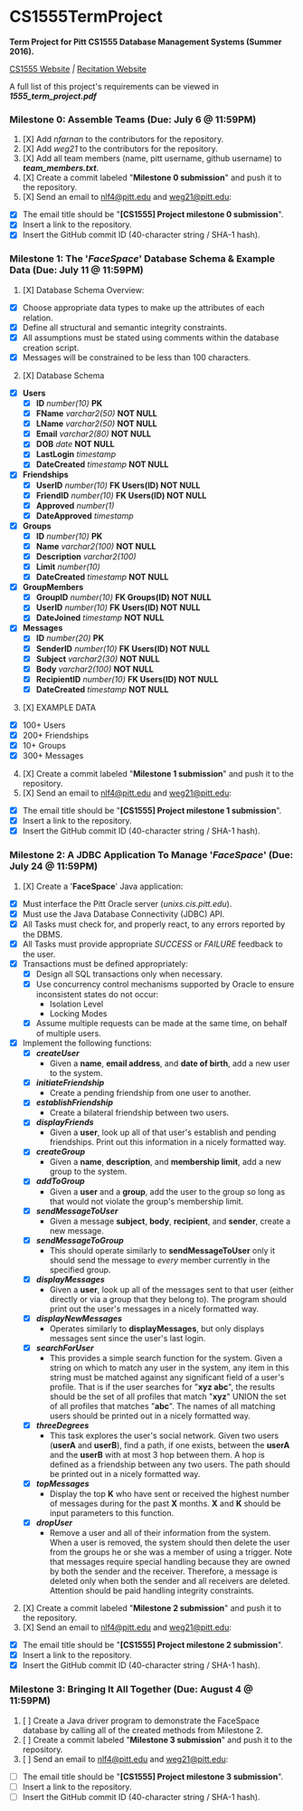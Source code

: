 # CS1555TermProject

**Term Project for Pitt CS1555 Database Management Systems (Summer 2016).**

[CS1555 Website](https://people.cs.pitt.edu/~nlf4/cs1555/)  *|* [Recitation Website](https://people.cs.pitt.edu/~weg21/1555.html)

A full list of this project's requirements can be viewed in **_1555_term_project.pdf_**

### Milestone 0: Assemble Teams (Due: July 6 @ 11:59PM)

1. [X] Add *nfarnan* to the contributors for the repository.  
2. [X] Add *weg21* to the contributors for the repository.  
3. [X] Add all team members (name, pitt username, github username) to **_team_members.txt_**.  
4. [X] Create a commit labeled "**Milestone 0 submission**" and push it to the repository.  
5. [X] Send an email to nlf4@pitt.edu and weg21@pitt.edu:  
  * [X] The email title should be "**[CS1555] Project milestone 0 submission**".  
  * [X] Insert a link to the repository.  
  * [X] Insert the GitHub commit ID (40-character string / SHA-1 hash).  

### Milestone 1: The '*FaceSpace*' Database Schema & Example Data (Due: July 11 @ 11:59PM)

1. [X] Database Schema Overview:  
  * [X] Choose appropriate data types to make up the attributes of each relation.  
  * [X] Define all structural and semantic integrity constraints.  
  * [X] All assumptions must be stated using comments within the database creation script.  
  * [X] Messages will be constrained to be less than 100 characters.  
2. [X] Database Schema  
  * [X] **Users**  
    * [X] **ID** *number(10)* **PK**  
    * [X] **FName** *varchar2(50)* **NOT NULL**  
    * [X] **LName** *varchar2(50)* **NOT NULL**  
    * [X] **Email** *varchar2(80)* **NOT NULL**  
    * [X] **DOB** *date* **NOT NULL**  
    * [X] **LastLogin** *timestamp*  
    * [X] **DateCreated** *timestamp* **NOT NULL**  
  * [X] **Friendships**  
    * [X] **UserID** *number(10)* **FK Users(ID) NOT NULL**  
    * [X] **FriendID** *number(10)* **FK Users(ID) NOT NULL**  
    * [X] **Approved** *number(1)*  
    * [X] **DateApproved** *timestamp*  
  * [X] **Groups**  
    * [X] **ID** *number(10)* **PK**  
    * [X] **Name** *varchar2(100)* **NOT NULL**  
    * [X] **Description** *varchar2(100)*  
    * [X] **Limit** *number(10)*  
    * [X] **DateCreated** *timestamp* **NOT NULL**  
  * [X] **GroupMembers**  
    * [X] **GroupID** *number(10)* **FK Groups(ID) NOT NULL**  
    * [X] **UserID** *number(10)* **FK Users(ID) NOT NULL**  
    * [X] **DateJoined** *timestamp* **NOT NULL**  
  * [X] **Messages**  
    * [X] **ID** *number(20)* **PK**  
    * [X] **SenderID** *number(10)* **FK Users(ID) NOT NULL**  
    * [X] **Subject** *varchar2(30)*    **NOT NULL**  
    * [X] **Body** *varchar2(100)*      **NOT NULL**  
    * [X] **RecipientID** *number(10)*  **FK Users(ID) NOT NULL**  
    * [X] **DateCreated** *timestamp* **NOT NULL**  
3. [X] EXAMPLE DATA  
  * [X] 100+ Users  
  * [X] 200+ Friendships  
  * [X] 10+ Groups  
  * [X] 300+ Messages  
4. [X] Create a commit labeled "**Milestone 1 submission**" and push it to the repository.  
5. [X] Send an email to nlf4@pitt.edu and weg21@pitt.edu:  
  * [X] The email title should be "**[CS1555] Project milestone 1 submission**".  
  * [X] Insert a link to the repository.  
  * [X] Insert the GitHub commit ID (40-character string / SHA-1 hash).  

### Milestone 2: A JDBC Application To Manage '*FaceSpace*' (Due: July 24 @ 11:59PM)

1. [X] Create a '**FaceSpace**' Java application:  
  * [X] Must interface the Pitt Oracle server (*unixs.cis.pitt.edu*).  
  * [X] Must use the Java Database Connectivity (JDBC) API.  
  * [X] All Tasks must check for, and properly react, to any errors reported by the DBMS.  
  * [X] All Tasks must provide appropriate *SUCCESS* or *FAILURE* feedback to the user.  
  * [X] Transactions must be defined appropriately:  
    * [X] Design all SQL transactions only when necessary.  
    * [X] Use concurrency control mechanisms supported by Oracle to ensure inconsistent states do not occur:  
      * Isolation Level  
      * Locking Modes  
    * [X] Assume multiple requests can be made at the same time, on behalf of multiple users.  
  * [X] Implement the following functions:  
    * [X] **_createUser_**
      * Given a **name**, **email address**, and **date of birth**, add a new user to the system.  
    * [X] **_initiateFriendship_**
      * Create a pending friendship from one user to another.  
    * [X] **_establishFriendship_**
      * Create a bilateral friendship between two users.  
    * [X] **_displayFriends_**
      * Given a **user**, look up all of that user's establish and pending friendships. Print out this information in a nicely formatted way.  
    * [X] **_createGroup_**
      * Given a **name**, **description**, and **membership limit**, add a new group to the system.  
    * [X] **_addToGroup_**
      * Given a **user** and a **group**, add the user to the group so long as that would not violate the group's membership limit.  
    * [X] **_sendMessageToUser_**
      * Given a message **subject**, **body**, **recipient**, and **sender**, create a new message.  
    * [X] **_sendMessageToGroup_**
      * This should operate similarly to **sendMessageToUser** only it should send the message to *every* member currently in the specified group.  
    * [X] **_displayMessages_**
      * Given a **user**, look up all of the messages sent to that user (either directly or via a group that they belong to). The program should print out the user's messages in a nicely formatted way.  
    * [X] **_displayNewMessages_**
      * Operates similarly to **displayMessages**, but only displays messages sent since the user's last login.  
    * [X] **_searchForUser_**
      * This provides a simple search function for the system. Given a string on which to match any user in the system, any item in this string must be matched against any significant field of a user's profile. That is if the user searches for "**xyz abc**", the results should be the set of all profiles that match "**xyz**" UNION the set of all profiles that matches "**abc**". The names of all matching users should be printed out in a nicely formatted way.  
    * [X] **_threeDegrees_**
      * This task explores the user's social network. Given two users (**userA** and **userB**), find a path, if one exists, between the **userA** and the **userB** with at most 3 hop between them. A hop is defined as a friendship between any two users. The path should be printed out in a nicely formatted way.  
    * [X] **_topMessages_**
      * Display the top **K** who have sent or received the highest number of messages during for the past **X** months. **X** and **K** should be input parameters to this function.  
    * [X] **_dropUser_**
      * Remove a user and all of their information from the system. When a user is removed, the system should then delete the user from the groups he or she was a member of using a trigger. Note that messages require special handling because they are owned by both the sender and the receiver. Therefore, a message is deleted only when both the sender and all receivers are deleted. Attention should be paid handling integrity constraints.  
2. [X] Create a commit labeled "**Milestone 2 submission**" and push it to the repository.  
3. [X] Send an email to nlf4@pitt.edu and weg21@pitt.edu:  
  * [X] The email title should be "**[CS1555] Project milestone 2 submission**".  
  * [X] Insert a link to the repository.  
  * [X] Insert the GitHub commit ID (40-character string / SHA-1 hash).  

### Milestone 3: Bringing It All Together (Due: August 4 @ 11:59PM)

1. [ ] Create a Java driver program to demonstrate the FaceSpace database by calling all of the created methods from Milestone 2.
3. [ ] Create a commit labeled "**Milestone 3 submission**" and push it to the repository.  
4. [ ] Send an email to nlf4@pitt.edu and weg21@pitt.edu:  
  * [ ] The email title should be "**[CS1555] Project milestone 3 submission**".  
  * [ ] Insert a link to the repository.  
  * [ ] Insert the GitHub commit ID (40-character string / SHA-1 hash).  
